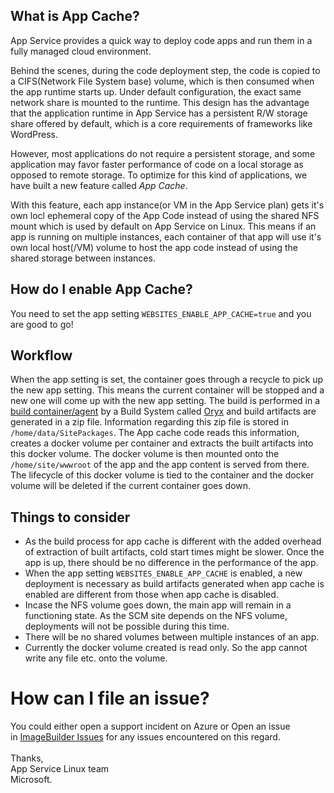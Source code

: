 ## What is App Cache?

App Service provides a quick way to deploy code apps and run them in a fully managed cloud environment.

Behind the scenes, during the code deployment step, the code is copied to a CIFS(Network File System base) volume, which is then consumed when the app runtime starts up. Under default configuration, the exact same network share is mounted to the runtime. This design has the advantage that the application runtime in App Service has a persistent R/W storage share offered by default, which is a core requirements of frameworks like WordPress.

However, most applications do not require a persistent storage, and some application may favor faster performance of code on a local storage as opposed to remote storage. To optimize for this kind of applications, we have built a new feature called _App Cache_. 

With this feature, each app instance(or VM in the App Service plan) gets it's own locl ephemeral copy of the App Code instead of using the shared NFS mount which is used by default on App Service on Linux. This means if an app is running on multiple instances, each container of that app will use it's own local host(/VM) volume to host the app code instead of using the shared storage between instances. 

## How do I enable App Cache?

You need to set the app setting `WEBSITES_ENABLE_APP_CACHE=true` and you are good to go!

## Workflow

When the app setting is set, the container goes through a recycle to pick up the new app setting. This means the current container will be stopped and a new one will come up with the new app setting. The build is performed in a [build container/agent](https://github.com/Azure-App-Service/KuduLite) by a Build System called [Oryx](https://github.com/microsoft/oryx) and build artifacts are generated in a zip file. Information regarding this zip file is stored in `/home/data/SitePackages`. The App cache code reads this information, creates a docker volume per container and extracts the built artifacts into this docker volume. The docker volume is then mounted onto the `/home/site/wwwroot` of the app and the app content is served from there. The lifecycle of this docker volume is tied to the container and the docker volume will be deleted if the current container goes down.

## Things to consider

 - As the build process for app cache is different with the added overhead of extraction of built artifacts, cold start times might be slower. Once the app is up, there should be no difference in the performance of the app.
 - When the app setting `WEBSITES_ENABLE_APP_CACHE` is enabled, a new deployment is necessary as build artifacts generated when app cache is enabled are different from those when app cache is disabled.
 - Incase the NFS volume goes down, the main app will remain in a functioning state. As the SCM site depends on the NFS volume, deployments will not be possible during this time.
 - There will be no shared volumes between multiple instances of an app.
 - Currently the docker volume created is read only. So the app cannot write any file etc. onto the volume.

# How can I file an issue?
You could either open a support incident on Azure or Open an issue in [ImageBuilder Issues](https://github.com/azure-app-service/imagebuilder/issues) for any issues encountered on this regard.
<br /><br />
Thanks,<br />
App Service Linux team<br />
Microsoft.